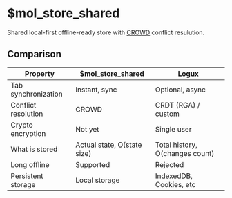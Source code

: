 # $mol_store_shared

Shared local-first offline-ready store with [CROWD](https://github.com/hyoo-ru/crowd.hyoo.ru) conflict resulution.

## Comparison

| Property            | $mol_store_shared           | [Logux](https://logux.io/)
|---------------------|-----------------------------|---------------------------
| Tab synchronization | Instant, sync               | Optional, async
| Conflict resolution | CROWD                       | CRDT (RGA) / custom
| Crypto encryption   | Not yet                     | Single user
| What is stored      | Actual state, O(state size) | Total history, O(changes count)
| Long offline        | Supported                   | Rejected
| Persistent storage  | Local storage               | IndexedDB, Cookies, etc
